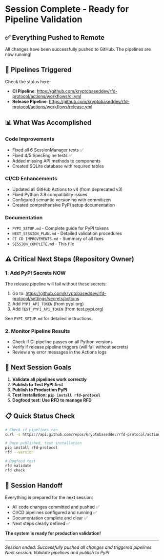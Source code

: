 # Session Complete - Ready for Pipeline Validation

## ✅ Everything Pushed to Remote

All changes have been successfully pushed to GitHub. The pipelines are now running!

## 🚀 Pipelines Triggered

Check the status here:
- **CI Pipeline**: https://github.com/kryptobaseddev/rfd-protocol/actions/workflows/ci.yml
- **Release Pipeline**: https://github.com/kryptobaseddev/rfd-protocol/actions/workflows/release.yml

## 📊 What Was Accomplished

### Code Improvements
- Fixed all 6 SessionManager tests ✅
- Fixed 4/5 SpecEngine tests ✅
- Added missing API methods to components
- Created SQLite database with required tables

### CI/CD Enhancements
- Updated all GitHub Actions to v4 (from deprecated v3)
- Fixed Python 3.8 compatibility issues
- Configured semantic versioning with commitizen
- Created comprehensive PyPI setup documentation

### Documentation
- `PYPI_SETUP.md` - Complete guide for PyPI tokens
- `NEXT_SESSION_PLAN.md` - Detailed validation procedures
- `CI_CD_IMPROVEMENTS.md` - Summary of all fixes
- `SESSION_COMPLETE.md` - This file

## ⚠️ Critical Next Steps (Repository Owner)

### 1. Add PyPI Secrets NOW
The release pipeline will fail without these secrets:

1. Go to: https://github.com/kryptobaseddev/rfd-protocol/settings/secrets/actions
2. Add `PYPI_API_TOKEN` (from pypi.org)
3. Add `TEST_PYPI_API_TOKEN` (from test.pypi.org)

See `PYPI_SETUP.md` for detailed instructions.

### 2. Monitor Pipeline Results
- Check if CI pipeline passes on all Python versions
- Verify if release pipeline triggers (will fail without secrets)
- Review any error messages in the Actions logs

## 🎯 Next Session Goals

1. **Validate all pipelines work correctly**
2. **Publish to Test PyPI first**
3. **Publish to Production PyPI**
4. **Test installation: `pip install rfd-protocol`**
5. **Dogfood test: Use RFD to manage RFD**

## 📋 Quick Status Check

```bash
# Check if pipelines ran
curl -s https://api.github.com/repos/kryptobaseddev/rfd-protocol/actions/runs | grep -c "completed"

# Once published, test installation
pip install rfd-protocol
rfd --version

# Dogfood test
rfd validate
rfd check
```

## 🔄 Session Handoff

Everything is prepared for the next session:
- All code changes committed and pushed ✅
- CI/CD pipelines configured and running ✅
- Documentation complete and clear ✅
- Next steps clearly defined ✅

**The system is ready for production validation!**

---

*Session ended: Successfully pushed all changes and triggered pipelines*
*Next session: Validate pipelines and publish to PyPI*